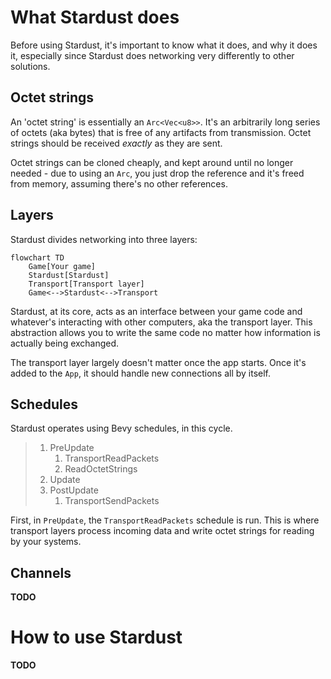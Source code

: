# What Stardust does
Before using Stardust, it's important to know what it does, and why it does it, especially since Stardust does networking very differently to other solutions.

## Octet strings
An 'octet string' is essentially an `Arc<Vec<u8>>`. It's an arbitrarily long series of octets (aka bytes) that is free of any artifacts from transmission. Octet strings should be received *exactly* as they are sent.

Octet strings can be cloned cheaply, and kept around until no longer needed - due to using an `Arc`, you just drop the reference and it's freed from memory, assuming there's no other references.


## Layers
Stardust divides networking into three layers:

```mermaid
flowchart TD
    Game[Your game]
    Stardust[Stardust]
    Transport[Transport layer]
    Game<-->Stardust<-->Transport
```

Stardust, at its core, acts as an interface between your game code and whatever's interacting with other computers, aka the transport layer. This abstraction allows you to write the same code no matter how information is actually being exchanged.

The transport layer largely doesn't matter once the app starts. Once it's added to the `App`, it should handle new connections all by itself.

## Schedules
Stardust operates using Bevy schedules, in this cycle.

> 1. PreUpdate
>    1. TransportReadPackets
>    2. ReadOctetStrings
> 2. Update
> 3. PostUpdate
>    1. TransportSendPackets

First, in `PreUpdate`, the `TransportReadPackets` schedule is run. This is where transport layers process incoming data and write octet strings for reading by your systems.

## Channels
**TODO**

# How to use Stardust
**TODO**
